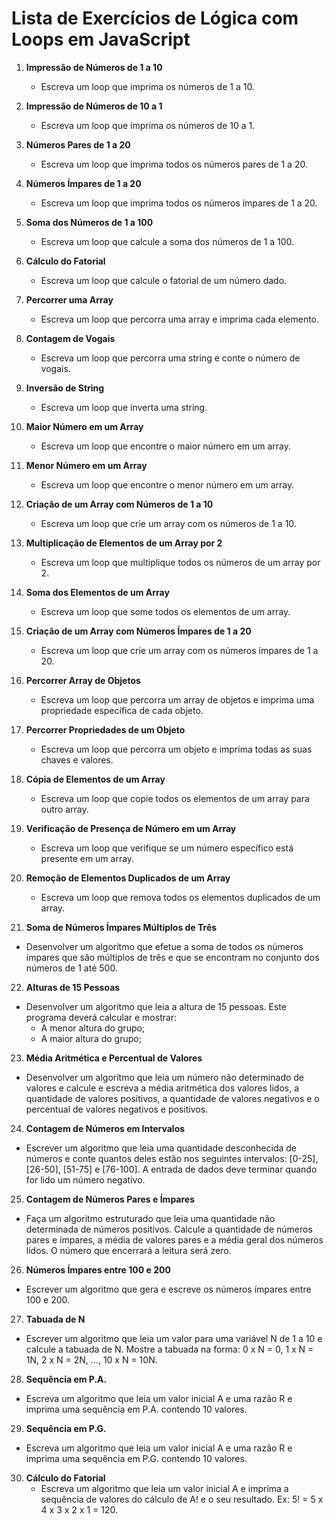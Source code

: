 # Lista de Exercícios de Lógica com Loops em JavaScript

1. **Impressão de Números de 1 a 10**
   - Escreva um loop que imprima os números de 1 a 10.

2. **Impressão de Números de 10 a 1**
   - Escreva um loop que imprima os números de 10 a 1.

3. **Números Pares de 1 a 20**
   - Escreva um loop que imprima todos os números pares de 1 a 20.

4. **Números Ímpares de 1 a 20**
   - Escreva um loop que imprima todos os números ímpares de 1 a 20.

5. **Soma dos Números de 1 a 100**
   - Escreva um loop que calcule a soma dos números de 1 a 100.

6. **Cálculo do Fatorial**
   - Escreva um loop que calcule o fatorial de um número dado.

7. **Percorrer uma Array**
   - Escreva um loop que percorra uma array e imprima cada elemento.

8. **Contagem de Vogais**
   - Escreva um loop que percorra uma string e conte o número de vogais.

9. **Inversão de String**
   - Escreva um loop que inverta uma string.

10. **Maior Número em um Array**
    - Escreva um loop que encontre o maior número em um array.

11. **Menor Número em um Array**
    - Escreva um loop que encontre o menor número em um array.

12. **Criação de um Array com Números de 1 a 10**
    - Escreva um loop que crie um array com os números de 1 a 10.

13. **Multiplicação de Elementos de um Array por 2**
    - Escreva um loop que multiplique todos os números de um array por 2.

14. **Soma dos Elementos de um Array**
    - Escreva um loop que some todos os elementos de um array.

15. **Criação de um Array com Números Ímpares de 1 a 20**
    - Escreva um loop que crie um array com os números ímpares de 1 a 20.

16. **Percorrer Array de Objetos**
    - Escreva um loop que percorra um array de objetos e imprima uma propriedade específica de cada objeto.

17. **Percorrer Propriedades de um Objeto**
    - Escreva um loop que percorra um objeto e imprima todas as suas chaves e valores.

18. **Cópia de Elementos de um Array**
    - Escreva um loop que copie todos os elementos de um array para outro array.

19. **Verificação de Presença de Número em um Array**
    - Escreva um loop que verifique se um número específico está presente em um array.

20. **Remoção de Elementos Duplicados de um Array**
    - Escreva um loop que remova todos os elementos duplicados de um array.

21. **Soma de Números Ímpares Múltiplos de Três**
   - Desenvolver um algoritmo que efetue a soma de todos os números ímpares que são múltiplos de três e que se encontram no conjunto dos números de 1 até 500.

22. **Alturas de 15 Pessoas**
   - Desenvolver um algoritmo que leia a altura de 15 pessoas. Este programa deverá calcular e mostrar:
     - A menor altura do grupo;
     - A maior altura do grupo;

23. **Média Aritmética e Percentual de Valores**
   - Desenvolver um algoritmo que leia um número não determinado de valores e calcule e escreva a média aritmética dos valores lidos, a quantidade de valores positivos, a quantidade de valores negativos e o percentual de valores negativos e positivos.

24. **Contagem de Números em Intervalos**
   - Escrever um algoritmo que leia uma quantidade desconhecida de números e conte quantos deles estão nos seguintes intervalos: [0-25], [26-50], [51-75] e [76-100]. A entrada de dados deve terminar quando for lido um número negativo.

25. **Contagem de Números Pares e Ímpares**
   - Faça um algoritmo estruturado que leia uma quantidade não determinada de números positivos. Calcule a quantidade de números pares e ímpares, a média de valores pares e a média geral dos números lidos. O número que encerrará a leitura será zero.

26. **Números Ímpares entre 100 e 200**
   - Escrever um algoritmo que gera e escreve os números ímpares entre 100 e 200.

27. **Tabuada de N**
   - Escrever um algoritmo que leia um valor para uma variável N de 1 a 10 e calcule a tabuada de N. Mostre a tabuada na forma: 0 x N = 0, 1 x N = 1N, 2 x N = 2N, ..., 10 x N = 10N.

28. **Sequência em P.A.**
   - Escreva um algoritmo que leia um valor inicial A e uma razão R e imprima uma sequência em P.A. contendo 10 valores.

29. **Sequência em P.G.**
   - Escreva um algoritmo que leia um valor inicial A e uma razão R e imprima uma sequência em P.G. contendo 10 valores.

30. **Cálculo do Fatorial**
    - Escreva um algoritmo que leia um valor inicial A e imprima a sequência de valores do cálculo de A! e o seu resultado. Ex: 5! = 5 x 4 x 3 x 2 x 1 = 120.
